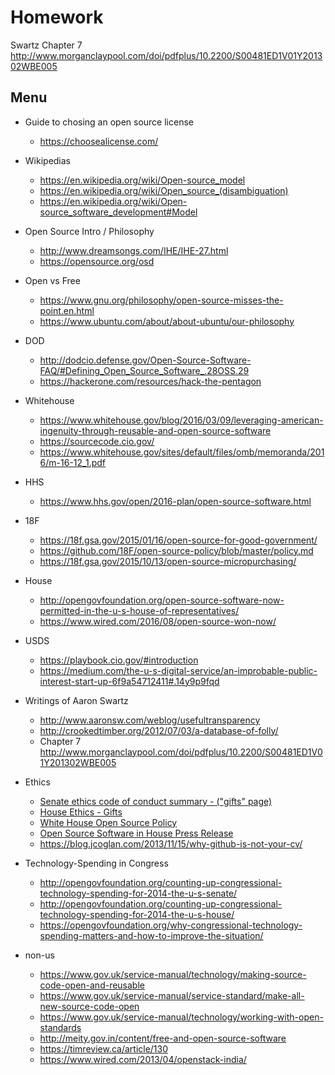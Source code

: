 # Homework

Swartz Chapter 7 http://www.morganclaypool.com/doi/pdfplus/10.2200/S00481ED1V01Y201302WBE005

## Menu

* Guide to chosing an open source license
   * https://choosealicense.com/

* Wikipedias
    * https://en.wikipedia.org/wiki/Open-source_model
    * https://en.wikipedia.org/wiki/Open_source_(disambiguation)
    * https://en.wikipedia.org/wiki/Open-source_software_development#Model
* Open Source Intro / Philosophy
    * http://www.dreamsongs.com/IHE/IHE-27.html
    * https://opensource.org/osd
* Open vs Free
    * https://www.gnu.org/philosophy/open-source-misses-the-point.en.html
    * https://www.ubuntu.com/about/about-ubuntu/our-philosophy
* DOD
    * http://dodcio.defense.gov/Open-Source-Software-FAQ/#Defining_Open_Source_Software_.28OSS.29
    * https://hackerone.com/resources/hack-the-pentagon
* Whitehouse
    * https://www.whitehouse.gov/blog/2016/03/09/leveraging-american-ingenuity-through-reusable-and-open-source-software
    * https://sourcecode.cio.gov/
    * https://www.whitehouse.gov/sites/default/files/omb/memoranda/2016/m-16-12_1.pdf
* HHS
    * https://www.hhs.gov/open/2016-plan/open-source-software.html
* 18F
    * https://18f.gsa.gov/2015/01/16/open-source-for-good-government/
    * https://github.com/18F/open-source-policy/blob/master/policy.md
    * https://18f.gsa.gov/2015/10/13/open-source-micropurchasing/
* House
    * http://opengovfoundation.org/open-source-software-now-permitted-in-the-u-s-house-of-representatives/
    * https://www.wired.com/2016/08/open-source-won-now/
* USDS
    * https://playbook.cio.gov/#introduction
    * https://medium.com/the-u-s-digital-service/an-improbable-public-interest-start-up-6f9a54712411#.14y9p9fqd
* Writings of Aaron Swartz
    * http://www.aaronsw.com/weblog/usefultransparency
    * http://crookedtimber.org/2012/07/03/a-database-of-folly/
    * Chapter 7 http://www.morganclaypool.com/doi/pdfplus/10.2200/S00481ED1V01Y201302WBE005
* Ethics
    *  [Senate ethics code of conduct summary - ("gifts" page)](http://www.ethics.senate.gov/public/index.cfm/files/serve?File_id=1aec2c45-aadf-46e3-bb36-c472bcbed20f)
    * [House Ethics - Gifts](https://ethics.house.gov/gifts/house-gift-rule)
    * [White House Open Source Policy](https://sourcecode.cio.gov/)
    * [Open Source Software in House Press Release](http://congressionaldata.org/open-source-software-now-permitted-in-the-u-s-house-of-representatives-2/)
    * https://blog.jcoglan.com/2013/11/15/why-github-is-not-your-cv/
* Technology-Spending in Congress
    * http://opengovfoundation.org/counting-up-congressional-technology-spending-for-2014-the-u-s-senate/
    * http://opengovfoundation.org/counting-up-congressional-technology-spending-for-2014-the-u-s-house/
    * https://opengovfoundation.org/why-congressional-technology-spending-matters-and-how-to-improve-the-situation/


* non-us

   * https://www.gov.uk/service-manual/technology/making-source-code-open-and-reusable
   * https://www.gov.uk/service-manual/service-standard/make-all-new-source-code-open
   * https://www.gov.uk/service-manual/technology/working-with-open-standards
   * http://meity.gov.in/content/free-and-open-source-software
   * https://timreview.ca/article/130
   * https://www.wired.com/2013/04/openstack-india/
